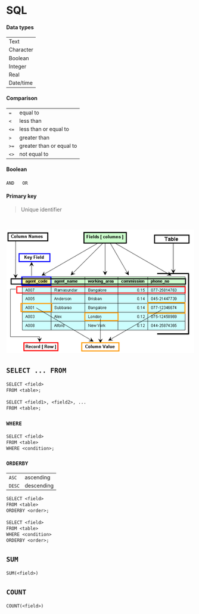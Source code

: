 # SQL

#### Data types

|           |
| --------- |
| Text      |
| Character |
| Boolean   |
| Integer   |
| Real      |
| Date/time |


#### Comparison

|      |                          |
| ---- | ------------------------ |
| `=`  | equal to                 |
| `<`  | less than                |
| `<=` | less than or equal to    |
| `>`  | greater than             |
| `>=` | greater than or equal to |
| `<>` | not equal to             |

#### Boolean

`AND` &emsp; `OR`

#### Primary key

> Unique identifier

<br>

![Parts of a SQL table](../images/parts-of-a-sql-table.gif)

## `SELECT ... FROM`

```
SELECT <field>
FROM <table>;

SELECT <field1>, <field2>, ...
FROM <table>;
```

### `WHERE`

```
SELECT <field>
FROM <table>
WHERE <condition>;
```

### `ORDERBY`

|        |            |
| ------ | ---------- |
| `ASC`  | ascending  |
| `DESC` | descending |

```
SELECT <field>
FROM <table>
ORDERBY <order>;

SELECT <field>
FROM <table>
WHERE <condition>
ORDERBY <order>;
```

## `SUM`

```
SUM(<field>)
```

## `COUNT`

```
COUNT(<field>)
```
